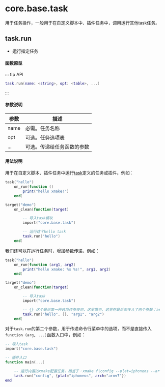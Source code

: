 
# core.base.task

用于任务操作，一般用于在自定义脚本中、插件任务中，调用运行其他task任务。

## task.run

- 运行指定任务

#### 函数原型

::: tip API
```lua
task.run(name: <string>, opt: <table>, ...)
```
:::

#### 参数说明

| 参数 | 描述 |
|------|------|
| name | 必需。任务名称 |
| opt | 可选。任务选项表 |
| ... | 可选。传递给任务函数的参数 |

#### 用法说明

用于在自定义脚本、插件任务中运行[task](/zh/api/description/plugin-and-task.html#task)定义的任务或插件，例如：

```lua
task("hello")
    on_run(function ()
        print("hello xmake!")
    end)

target("demo")
    on_clean(function(target)

        -- 导入task模块
        import("core.base.task")

        -- 运行这个hello task
        task.run("hello")
    end)
```

我们还可以在运行任务时，增加参数传递，例如：

```lua
task("hello")
    on_run(function (arg1, arg2)
        print("hello xmake: %s %s!", arg1, arg2)
    end)

target("demo")
    on_clean(function(target)

        -- 导入task
        import("core.base.task")

        -- {} 这个是给第一种选项传参使用，这里置空，这里在最后面传入了两个参数：arg1, arg2
        task.run("hello", {}, "arg1", "arg2")
    end)
```

对于`task.run`的第二个参数，用于传递命令行菜单中的选项，而不是直接传入`function (arg, ...)`函数入口中，例如：

```lua
-- 导入task
import("core.base.task")

-- 插件入口
function main(...)

    -- 运行内置的xmake配置任务，相当于：xmake f|config --plat=iphoneos --arch=armv7
    task.run("config", {plat="iphoneos", arch="armv7"})
emd
```
